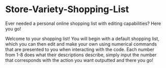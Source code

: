# Store-Variety-Shopping-List
Ever needed a personal online shopping list with editing capabilities? Here you go!

Welcome to your shopping list! You will begin with a default shopping list, which you can then edit and make your own using numerical commands that are presented to you when interacting with the code. Each number from 1-8 does what their descriptions describe, simply input the number that corresponds with the action you want outputted and there you go! 
